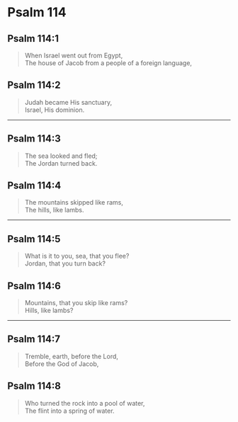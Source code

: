 # Psalm 114

## Psalm 114:1

> When Israel went out from Egypt,  
> The house of Jacob from a people of a foreign language,

## Psalm 114:2

> Judah became His sanctuary,  
> Israel, His dominion.

---

## Psalm 114:3

> The sea looked and fled;  
> The Jordan turned back.

## Psalm 114:4

> The mountains skipped like rams,  
> The hills, like lambs.

---

## Psalm 114:5

> What is it to you, sea, that you flee?  
> Jordan, that you turn back?

## Psalm 114:6

> Mountains, that you skip like rams?  
> Hills, like lambs?

---

## Psalm 114:7

> Tremble, earth, before the Lord,  
> Before the God of Jacob,

## Psalm 114:8

> Who turned the rock into a pool of water,  
> The flint into a spring of water.
